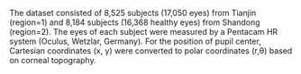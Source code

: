 The dataset consisted of 8,525 subjects (17,050 eyes) from Tianjin (region=1) and 8,184 subjects (16,368 healthy eyes) from Shandong (region=2). 
The eyes of each subject were measured by a Pentacam HR system (Oculus, Wetzlar, Germany).
For the position of pupil center, Cartesian coordinates (x, y) were converted to polar coordinates (r,θ) based on corneal topography. 
